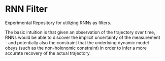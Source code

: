 # RNN Filter

Experimental Repository for utilizing RNNs as filters.

The basic intuition is that given an observation of the trajectory over time,
RNNs would be able to discover the implicit uncertainty of the measurement - 
and potentially also the constraint that the underlying dynamic model obeys
(such as the non-holonomic constraint) in order to infer a more accurate recovery
of the actual trajectory.
